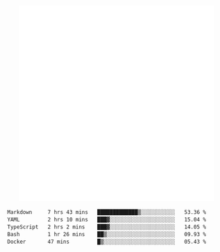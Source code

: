 <div align="center">
    <a href="https://konst.fish">
        <img src="https://raw.githubusercontent.com/konstfish/konstfish/master/fish.svg" alt="Logo" width="450"/>
    </a>
</div>

<!--START_SECTION:waka-->

```txt
Markdown     7 hrs 43 mins   █████████████▒░░░░░░░░░░░   53.36 %
YAML         2 hrs 10 mins   ███▓░░░░░░░░░░░░░░░░░░░░░   15.04 %
TypeScript   2 hrs 2 mins    ███▓░░░░░░░░░░░░░░░░░░░░░   14.05 %
Bash         1 hr 26 mins    ██▒░░░░░░░░░░░░░░░░░░░░░░   09.93 %
Docker       47 mins         █▒░░░░░░░░░░░░░░░░░░░░░░░   05.43 %
```

<!--END_SECTION:waka-->

